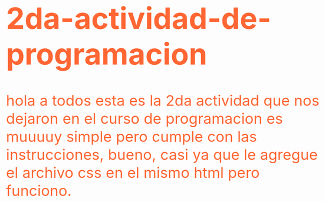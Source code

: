 # 2da-actividad-de-programacion
hola a todos esta es la 2da actividad que nos dejaron en el curso de programacion es muuuuy simple pero cumple con las instrucciones, bueno, casi ya que le agregue el archivo css en el mismo html pero funciono.


<!DOCTYPE html>
<html lang="en">
<head>
    <style type="text/CSS">body {
  
        font-family: 'Palette Mosaic', cursive;
          font-size: 40px;
          color: #f63;
        
        }</style>
    
    <link rel="preconnect" href="https://fonts.googleapis.com">
    <link href="https://fonts.googleapis.com/css2?family=Palette+Mosaic&display=swap" rel="stylesheet">
    <meta charset="UTF-8">
    <meta http-equiv="X-UA-Compatible" content="IE=edge">
    <meta name="viewport" content="width=device-width, initial-scale=1.0">
    
    <title>actividad de programacion de las fuentes de letras</title>
</head>
<body>
    <h1>asteroide</h1>
    
</body>
</html>
